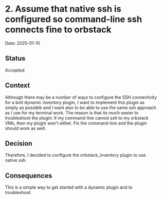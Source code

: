 # 2. Assume that native ssh is configured so command-line ssh connects fine to orbstack

Date: 2025-01-10

## Status

Accepted

## Context

Although there may be a number of ways to configure the SSH connectivity for a bolt dynamic inventory plugin, I want to implement this plugin as simply as possible and I want also to be able to use the same ssh approach as I use for my terminal work.  The reason is that its much easier to troubleshoot the plugin: if my command-line cannot ssh to my orbstack VMs, then my plugin won't either.  Fix the command-line and the plugin should work as well.

## Decision

Therefore, I decided to configure the orbstack_inventory plugin to use native ssh.

## Consequences

This is a simple way to get started with a dynamic plugin and to troubleshoot.
